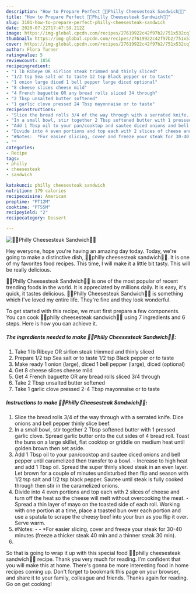 ```yaml
---
description: "How to Prepare Perfect 🍟🥖Philly Cheesesteak Sandwich🥖🍟"
title: "How to Prepare Perfect 🍟🥖Philly Cheesesteak Sandwich🥖🍟"
slug: 3101-how-to-prepare-perfect-philly-cheesesteak-sandwich
date: 2020-07-22T17:47:59.212Z
image: https://img-global.cpcdn.com/recipes/27619922c42f97b2/751x532cq70/🍟🥖philly-cheesesteak-sandwich🥖🍟-recipe-main-photo.jpg
thumbnail: https://img-global.cpcdn.com/recipes/27619922c42f97b2/751x532cq70/🍟🥖philly-cheesesteak-sandwich🥖🍟-recipe-main-photo.jpg
cover: https://img-global.cpcdn.com/recipes/27619922c42f97b2/751x532cq70/🍟🥖philly-cheesesteak-sandwich🥖🍟-recipe-main-photo.jpg
author: Flora Turner
ratingvalue: 5
reviewcount: 1856
recipeingredient:
- "1 lb Ribeye OR sirlion steak trimmed and thinly sliced"
- "1/2 tsp Sea salt or to taste 12 tsp Black pepper or to taste"
- "1 onion large diced 1 bell pepper large diced optional"
- "8 cheese slices cheese mild"
- "4 French baguette OR any bread rolls sliced 34 through"
- "2 Tbsp unsalted butter softened"
- "1 garlic clove pressed 24 Tbsp mayonnaise or to taste"
recipeinstructions:
- "Slice the bread rolls 3/4 of the way through with a serrated knife. Dice onions and bell pepper thinly slice beef."
- "In a small bowl, stir together 2 Tbsp softened butter with 1 pressed garlic clove. Spread garlic butter onto the cut sides of 4 bread roll. Toast the buns on a large skillet, flat cooktop or griddle on medium heat until golden brown then set aside."
- "Add 1 Tbsp oil to your pan/cooktop and sautee diced onions and bell pepper until caramelized then transfer to a bowl. Increase to high heat and add 1 Tbsp oil. Spread the super thinly sliced steak in an even layer. Let brown for a couple of minutes undisturbed then flip and season with 1/2 tsp salt and 1/2 tsp black pepper. Sautee until steak is fully cooked through then stir in the caramelized onions."
- "Divide into 4 even portions and top each with 2 slices of cheese and turn off the heat so the cheese will melt without overcooking the meat. Spread a thin layer of mayo on the toasted side of each roll. Working with one portion at a time, place a toasted bun over each portion and use a spatula to scrape the cheesy beef into your bun as you flip it over. Serve warm."
- "#Notes:  *For easier slicing, cover and freeze your steak for 30-40 minutes (freeze a thicker steak 40 min and a thinner steak 30 min)."
- ""
categories:
- Recipe
tags:
- philly
- cheesesteak
- sandwich

katakunci: philly cheesesteak sandwich 
nutrition: 179 calories
recipecuisine: American
preptime: "PT12M"
cooktime: "PT55M"
recipeyield: "2"
recipecategory: Dessert

---
```



![🍟🥖Philly Cheesesteak Sandwich🥖🍟](https://img-global.cpcdn.com/recipes/27619922c42f97b2/751x532cq70/🍟🥖philly-cheesesteak-sandwich🥖🍟-recipe-main-photo.jpg)

Hey everyone, hope you're having an amazing day today. Today, we're going to make a distinctive dish, 🍟🥖philly cheesesteak sandwich🥖🍟. It is one of my favorites food recipes. This time, I will make it a little bit tasty. This will be really delicious.

🍟🥖Philly Cheesesteak Sandwich🥖🍟 is one of the most popular of recent trending foods in the world. It is appreciated by millions daily. It is easy, it's quick, it tastes delicious. 🍟🥖Philly Cheesesteak Sandwich🥖🍟 is something which I've loved my entire life. They're fine and they look wonderful.




To get started with this recipe, we must first prepare a few components. You can cook 🍟🥖philly cheesesteak sandwich🥖🍟 using 7 ingredients and 6 steps. Here is how you can achieve it.

<!--inarticleads1-->

##### The ingredients needed to make 🍟🥖Philly Cheesesteak Sandwich🥖🍟:

1. Take 1 lb Ribeye OR sirlion steak trimmed and thinly sliced
1. Prepare 1/2 tsp Sea salt or to taste 1/2 tsp Black pepper or to taste
1. Make ready 1 onion (large), diced 1 bell pepper (large), diced (optional)
1. Get 8 cheese slices cheese mild
1. Get 4 French baguette OR any bread rolls sliced 3/4 through
1. Take 2 Tbsp unsalted butter softened
1. Take 1 garlic clove pressed 2-4 Tbsp mayonnaise or to taste




<!--inarticleads2-->

##### Instructions to make 🍟🥖Philly Cheesesteak Sandwich🥖🍟:

1. Slice the bread rolls 3/4 of the way through with a serrated knife. Dice onions and bell pepper thinly slice beef.
1. In a small bowl, stir together 2 Tbsp softened butter with 1 pressed garlic clove. Spread garlic butter onto the cut sides of 4 bread roll. Toast the buns on a large skillet, flat cooktop or griddle on medium heat until golden brown then set aside.
1. Add 1 Tbsp oil to your pan/cooktop and sautee diced onions and bell pepper until caramelized then transfer to a bowl. - Increase to high heat and add 1 Tbsp oil. Spread the super thinly sliced steak in an even layer. Let brown for a couple of minutes undisturbed then flip and season with 1/2 tsp salt and 1/2 tsp black pepper. Sautee until steak is fully cooked through then stir in the caramelized onions.
1. Divide into 4 even portions and top each with 2 slices of cheese and turn off the heat so the cheese will melt without overcooking the meat. - Spread a thin layer of mayo on the toasted side of each roll. Working with one portion at a time, place a toasted bun over each portion and use a spatula to scrape the cheesy beef into your bun as you flip it over. Serve warm.
1. #Notes: -  - *For easier slicing, cover and freeze your steak for 30-40 minutes (freeze a thicker steak 40 min and a thinner steak 30 min).
1. 




So that is going to wrap it up with this special food 🍟🥖philly cheesesteak sandwich🥖🍟 recipe. Thank you very much for reading. I'm confident that you will make this at home. There's gonna be more interesting food in home recipes coming up. Don't forget to bookmark this page on your browser, and share it to your family, colleague and friends. Thanks again for reading. Go on get cooking!
